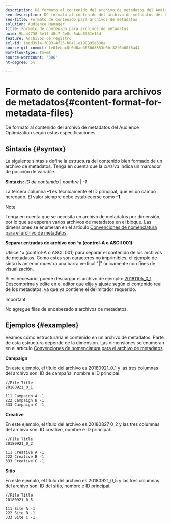 ```yaml
---
description: Dé formato al contenido del archivo de metadatos del Audience Optimization según estas especificaciones.
seo-description: Dé formato al contenido del archivo de metadatos del Audience Optimization según estas especificaciones.
seo-title: Formato de contenido para archivos de metadatos
solution: Audience Manager
title: Formato de contenido para archivos de metadatos
uuid: 9ba44738-3e17-40c7-9e8c-5abd8361e16d
feature: Archivos de registro
exl-id: 1aed39f4-f893-4f25-b041-e198895e338a
source-git-commit: fe01ebac8c0d0ad3630d3853e0bf32f0b00f6a44
workflow-type: tm+mt
source-wordcount: '306'
ht-degree: 5%

---
```


# Formato de contenido para archivos de metadatos{#content-format-for-metadata-files}

Dé formato al contenido del archivo de metadatos del Audience Optimization según estas especificaciones.

## Sintaxis {#syntax}

La siguiente sintaxis define la estructura del contenido bien formado de un archivo de metadatos. Tenga en cuenta que la *cursiva* indica un marcador de posición de variable.

**Sintaxis:**  *ID de contenido*  |  *nombre* |  *-1*

<!--In the contents syntax, you'll notice a parent ID variable. Don't confuse it with the parent ID used in the [metadata file name](../../../reporting/audience-optimization-reports/metadata-files-intro/metadata-file-names.md). These 2 variables seem similar, but they represent different things. In the file name, the parent ID corresponds to a category like "campaign" (ID 1), "placement" (ID 3), or "tactic" (ID 9), etc. In the file body:-->

La tercera columna **-1** es técnicamente el ID principal, que es un campo heredado. El valor siempre debe establecerse como **-1**.

>[!NOTE]
>
>Tenga en cuenta que se necesita un archivo de metadatos por dimensión, por lo que se esperan varios archivos de metadatos en el bloque. Las dimensiones se enumeran en el artículo [Convenciones de nomenclatura para el archivo de metadatos](../../../reporting/audience-optimization-reports/metadata-files-intro/metadata-file-names.md#child-dimension).

**Separar entradas de archivo con ^a (control-A o ASCII 001)**

Utilice `^a` (control-A o ASCII 001) para separar el contenido de los archivos de metadatos. Como estos son caracteres no imprimibles, el ejemplo de sintaxis anterior muestra una barra vertical &quot;|&quot; únicamente con fines de visualización.

Si es necesario, puede descargar el archivo de ejemplo: [20181105_0_1](assets/20181105_0_1.zip). Descomprima y edite en el editor que elija y ajuste según el contenido real de los metadatos, ya que ya contiene el delimitador requerido.

>[!IMPORTANT]
>
>No agregue filas de encabezado a archivos de metadatos.

## Ejemplos {#examples}

Veamos cómo estructuraría el contenido en un archivo de metadatos. Parte de esta estructura depende de la dimensión. Las dimensiones se enumeran en el artículo [Convenciones de nomenclatura para el archivo de metadatos](../../../reporting/audience-optimization-reports/metadata-files-intro/metadata-file-names.md#child-dimension).

**Campaign**

En este ejemplo, el título del archivo es 20180921_0_1 y las tres columnas del archivo son: ID de campaña, nombre e ID principal.

<!--Let's say you want to populate the creative drop down menu with creative names from a particular campaign. In this case, your metadata file name would include ID 1 (campaign) and ID 2 (creative). Following the content syntax, your metadata file would contain the creative ID, creative name, and actual campaign ID.-->

```
//File Title
20180921_0_1

111 Campaign A -1
222 Campaign B -1
333 Campaign C -1
```

**Creative**

En este ejemplo, el título del archivo es 20180827_0_2 y las tres columnas del archivo son: ID creativo, nombre e ID principal.

```
//File Title
20180921_0_2

111 Creative A -1
222 Creative B -1
333 Creative C -1
```

**Sitio**

En este ejemplo, el título del archivo es 20180921_0_5 y las tres columnas del archivo son: ID del sitio, nombre e ID principal.

```
//File Title
20180921_0_5

111 Site A -1
222 Site B -1
333 Site C -1
```
